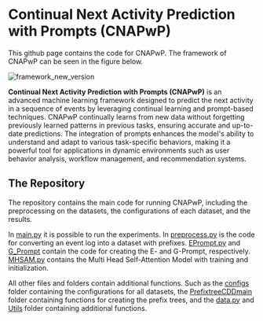 # Continual Next Activity Prediction with Prompts (CNAPwP)

This github page contains the code for CNAPwP. The framework of CNAPwP can be seen in the figure below.

![framework_new_version](https://github.com/user-attachments/assets/c4c99a54-85f3-4ade-a11e-b04d2b5a5fc9)

**Continual Next Activity Prediction with Prompts (CNAPwP)** is an advanced machine learning framework designed to predict the next activity in a sequence of events by leveraging continual learning and prompt-based techniques. CNAPwP continually learns from new data without forgetting previously learned patterns in previous tasks, ensuring accurate and up-to-date predictions. The integration of prompts enhances the model's ability to understand and adapt to various task-specific behaviors, making it a powerful tool for applications in dynamic environments such as user behavior analysis, workflow management, and recommendation systems. 

## The Repository
The repository contains the main code for running CNAPwP, including the preprocessing on the datasets, the configurations of each dataset, and the results. 

In [main.py](https://github.com/TamaraVerbeek/CNAPwP/main.py) it is possible to run the experiments. In [preprocess.py](https://github.com/TamaraVerbeek/CNAPwP/blob/main/Preprocess.py) is the code for converting an event log into a dataset with prefixes. [EPrompt.py](https://github.com/TamaraVerbeek/CNAPwP/blob/main/EPrompt.py) and [G_Prompt](https://github.com/TamaraVerbeek/CNAPwP/blob/main/G_Prompt.py) contain the code for creating the E- and G-Prompt, respectively. [MHSAM.py](https://github.com/TamaraVerbeek/CNAPwP/blob/main/MHSAM.py) contains the Multi Head Self-Attention Model with training and initialization. 

All other files and folders contain additional functions. Such as the [configs](https://github.com/TamaraVerbeek/CNAPwP/tree/main/configs) folder containing the configurations for all datasets, the [PrefixtreeCDDmain](https://github.com/TamaraVerbeek/CNAPwP/tree/main/PrefixTreeCDDmain) folder containing functions for creating the prefix trees, and the [data.py](https://github.com/TamaraVerbeek/CNAPwP/blob/main/Data.py) and [Utils](https://github.com/TamaraVerbeek/CNAPwP/tree/main/Utils) folder containing additional functions. 

